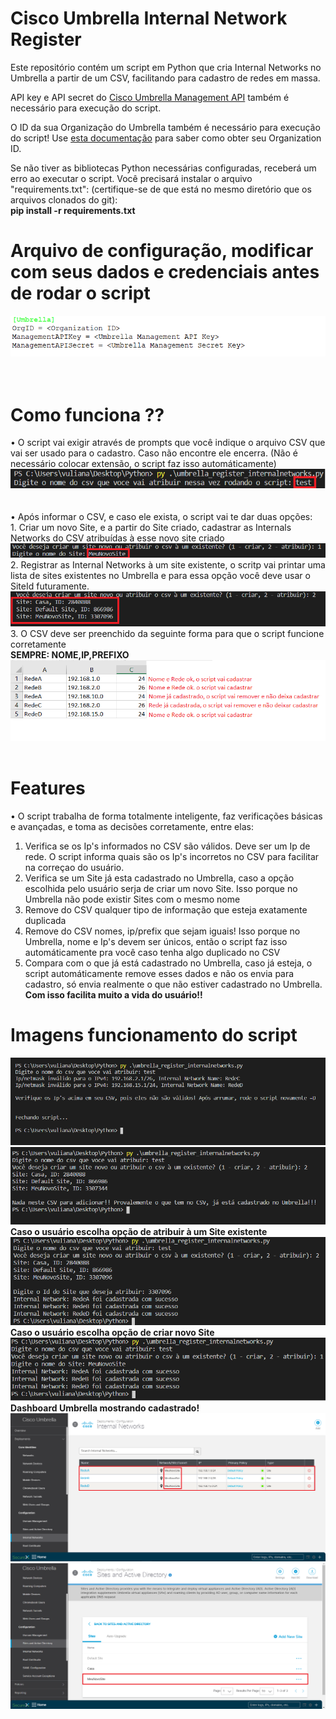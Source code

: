 # Cisco Umbrella Internal Network Register

Este repositório contém um script em Python que cria Internal Networks no Umbrella a partir de um CSV, facilitando para cadastro de redes em massa.

API key e API secret do <a href="https://docs.umbrella.com/umbrella-api/docs/authentication-and-errors">Cisco Umbrella Management API</a> também é necessário para execução do script.

O ID da sua Organização do Umbrella também é necessário para execução do script! Use <a href = "https://docs.umbrella.com/deployment-umbrella/docs/find-your-organization-id" target="_blank">esta documentação</a> para saber como obter seu Organization ID.

Se não tiver as bibliotecas Python necessárias configuradas, receberá um erro ao executar o script. Você precisará instalar o arquivo "requirements.txt": (certifique-se de que está no mesmo diretório que os arquivos clonados do git):<br>
<b> pip install -r requirements.txt</b><br>

# Arquivo de configuração, modificar com seus dados e credenciais antes de rodar o script
<img src="screenshots/config_file.png"><br><br><br>


# Como funciona ??
• O script vai exigir através de prompts que você indique o arquivo CSV que vai ser usado para o cadastro. Caso não encontre ele encerra. (Não é necessário colocar extensão, o script faz isso automáticamente)<br>
<img src="screenshots/informa_csv.png"><br><br><br>
• Após informar o CSV, e caso ele exista, o script vai te dar duas opções:<br> 
    1. Criar um novo Site, e a partir do Site criado, cadastrar as Internals Networks do CSV atribuídas à esse novo site criado<br>
    <img src="screenshots/criar_novo_site.png"><br>
    2. Registrar as Internal Networks à um site existente, o scritp vai printar uma lista de sites existentes no Umbrella e para essa opção você deve usar o SiteId futuramente.<br>
    <img src="screenshots/lista_sites.png"><br>
    3. O CSV deve ser preenchido da seguinte forma para que o script funcione corretamente<br>
<b> SEMPRE: NOME,IP,PREFIXO</b>
<img src="screenshots/csv.png"><br><br>

# Features
• O script trabalha de forma totalmente inteligente, faz verificações básicas e avançadas, e toma as decisões corretamente, entre elas:<br>
1. Verifica se os Ip's informados no CSV são válidos. Deve ser um Ip de rede. O script informa quais são os Ip's incorretos no CSV para facilitar na correçao do usuário.
2. Verifica se um Site já esta cadastrado no Umbrella, caso a opção escolhida pelo usuário serja de criar um novo Site. Isso porque no Umbrella não pode existir Sites com o mesmo nome
3. Remove do CSV qualquer tipo de informação que esteja exatamente duplicada
4. Remove do CSV nomes, ip/prefix que sejam iguais! Isso porque no Umbrella, nome e Ip's devem ser únicos, então o script faz isso automáticamente pra você caso tenha algo duplicado no CSV
5. Compara com o que já está cadastrado no Umbrella, caso já esteja, o script automáticamente remove esses dados e não os envia para cadastro, só envia realmente o que não estiver cadastrado no Umbrella. <b>Com isso facilita muito a vida do usuário!!</b>

# Imagens funcionamento do script
<img src="screenshots/ip_invalido.png"><br>
<img src="screenshots/nadanovo.png"><br>
<b> Caso o usuário escolha opção de atribuir à um Site existente<b><br>
<img src="screenshots/script_atribuir.png"><br>
<b> Caso o usuário escolha opção de criar novo Site<b>
<img src="screenshots/script_novosite.png"><br>
<b> Dashboard Umbrella mostrando cadastrado!
<img src="screenshots/umbrella_internalnet.png"><br>
<img src="screenshots/umbrella_sites.png"><br>
